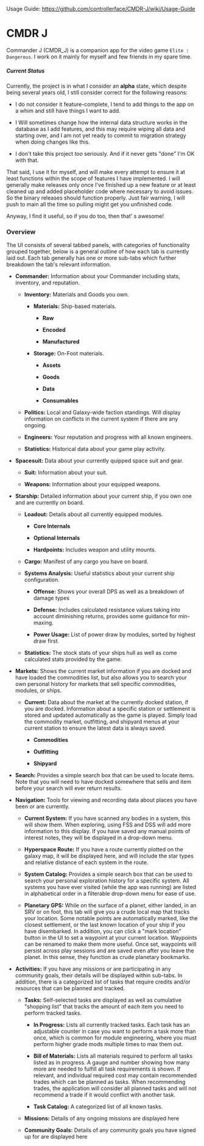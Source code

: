 Usage Guide: https://github.com/controllerface/CMDR-J/wiki/Usage-Guide

# CMDR J

Commander J (CMDR_J) is a companion app for the video game `Elite : Dangerous`. I work on it mainly for myself and few friends in my spare time. 

##### Current Status

Currently, the project is in what I consider an **alpha** state, which despite being several years old, I still consider correct for the following reasons:

- I do not consider it feature-complete, I tend to add things to the app on a whim and still have things I want to add.

- I Will sometimes change how the internal data structure works in the database as I add features, and this may require wiping all data and starting over, and I am not yet ready to commit to migration strategy when doing changes like this. 

- I don't take this project _too_ seriously. And if it never gets "done" I'm OK with that.
 
That said, I use it for myself, and will make every attempt to ensure it at least functions within the scope of features I have implemented. I will generally make releases only once I've finished up a new feature or at least cleaned up and added placeholder code where necessary to avoid issues. So the binary releases should function properly. Just fair warning, I will push to main all the time so pulling might get you unfinished code.

Anyway, I find it useful, so if you do too, then that' s awesome!

### Overview

The UI consists of several tabbed panels, with categories of functionality grouped together, below is a general outline of how each tab is currently laid out. Each tab generally has one or more sub-tabs which further breakdown the tab's relevant information.

* **Commander:** Information about your Commander including stats, inventory, and reputation.
  
  * **Inventory:** Materials and Goods you own.
    
    * **Materials:** Ship-based materials.
    
      * **Raw**
      
      * **Encoded**
      
      * **Manufactured**
    
    * **Storage:** On-Foot materials.
      
      * **Assets**
      
      * **Goods**
      
      * **Data**
      
      * **Consumables**
  
  * **Politics:** Local and Galaxy-wide faction standings. Will display information on conflicts in the current system if there are any ongoing.
  
  * **Engineers:** Your reputation and progress with all known engineers.
  
  * **Statistics:** Historical data about your game play activity.

* **Spacesuit:** Data about your currently quipped space suit and gear.
  
  * **Suit:** Information about your suit.
  
  * **Weapons:** Information about your equipped weapons.

* **Starship:** Detailed information about your current ship, if you own one and are currently on board.
  
  * **Loadout:** Details about all currently equipped modules.
    
    * **Core Internals**
    
    * **Optional Internals**
    
    * **Hardpoints:** Includes weapon and utility mounts.
  
  * **Cargo:** Manifest of any cargo you have on board.
  
  * **Systems Analysis:** Useful statistics about your current ship configuration.
    
    * **Offense:** Shows your overall DPS as well as a breakdown of damage types
    
    * **Defense:** Includes calculated resistance values taking into account diminishing returns, provides some guidance for min-maxing. 
    
    * **Power Usage:** List of power draw by modules, sorted by highest draw first.
  
  * **Statistics:** The stock stats of your ships hull as well as come calculated stats provided by the game.

* **Markets:** Shows the current market information if you are docked and have loaded the commodities list, but also allows you to search your own personal history for markets that sell specific commodities, modules, or ships.
  
  * **Current:** Data about the market at the currently docked station, if you are docked. Information about a specific station or settlement is stored and updated automatically as the game is played. Simply load the commodity market, outfitting, and shipyard menus at your current station to ensure the latest data is always saved.
    
    * **Commodities**
    
    * **Outfitting**
    
    * **Shipyard** 
 
 * **Search:** Provides a simple search box that can be used to locate items. Note that you will need to have docked somewhere that sells and item before your search will ever return results.  
 
* **Navigation:** Tools for viewing and recording data about places you have been or are currently.
  
  * **Current System:** If you have scanned any bodies in a system, this will show them. When exploring, using FSS and DSS will add more information to this display. If you have saved any manual points of interest notes, they will be displayed in a drop-down menu.
  
  * **Hyperspace Route:** If you have a route currently plotted on the galaxy map, it will be displayed here, and will include the star types and relative distance of each system in the route.
  
  * **System Catalog:** Provides a simple search box that can be used to search your personal exploration history for a specific system. All systems you have ever visited (while the app was running) are listed in alphabetical order in a filterable drop-down menu for ease of use.
  
  * **Planetary GPS:** While on the surface of a planet, either landed, in an SRV or on foot, this tab will give you a crude local map that tracks your location. Some notable points are automatically marked, like the closest settlement, or the last known location of your ship if you have disembarked. In addition, you can click a "mark location" button in the UI to set a waypoint at your current location. Waypoints can be renamed to make them more useful. Once set, waypoints will persist across play sessions and are saved even after you leave the planet. In this sense, they function as crude planetary bookmarks.  
  
* **Activities:** If you have any missions or are participating in any community goals, their details will be displayed within sub-tabs. In addition, there is a categorized list of tasks that require credits and/or resources that can be planned and tracked.
  
  * **Tasks:** Self-selected tasks are displayed as well as cumulative "shopping list" that tracks the amount of each item you need to perform tracked tasks. 
    
    * **In Progress:** Lists all currently tracked tasks. Each task has an adjustable counter in case you want to perform a task more than once, which is common for module engineering, where you must perform higher grade mods multiple times to max them out.
    
    * **Bill of Materials:** Lists all materials required to perform all tasks listed as in progress. A gauge and number showing how many more are needed to fulfill all task requirements is shown. If relevant, and individual required cost may contain recommended trades which can be planned as tasks. When recommending trades, the application will consider all planned tasks and will not recommend a trade if it would conflict with another task.   
    
    * **Task Catalog:** A categorized list of all known tasks. 
  
  * **Missions:** Details of any ongoing missions are displayed here
  
  * **Community Goals:** Details of any community goals you have signed up for are displayed here